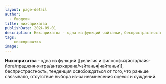 ```yaml
---
layout: page-detail
author:
  - Яшодеви
title: нихсприхатва
publishDate: 2024-09-01
description: Нихсприхатва - одна из функций чайтаньи, беспристрастность, тенденция освобождаться от того, что раньше связывало, отсутствие выбора из-за невынесения оценок и суждений.
tags:
  - нихсприхатва
image:
---
```

**Нихсприхатва** - одна из функций [[религия и философия/йога/лайя-йога/праджня-янтра/антахкарана/чайтанья|чайтаньи]], беспристрастность, тенденция освобождаться от того, что раньше связывало, отсутствие выбора из-за невынесения оценок и суждений.

